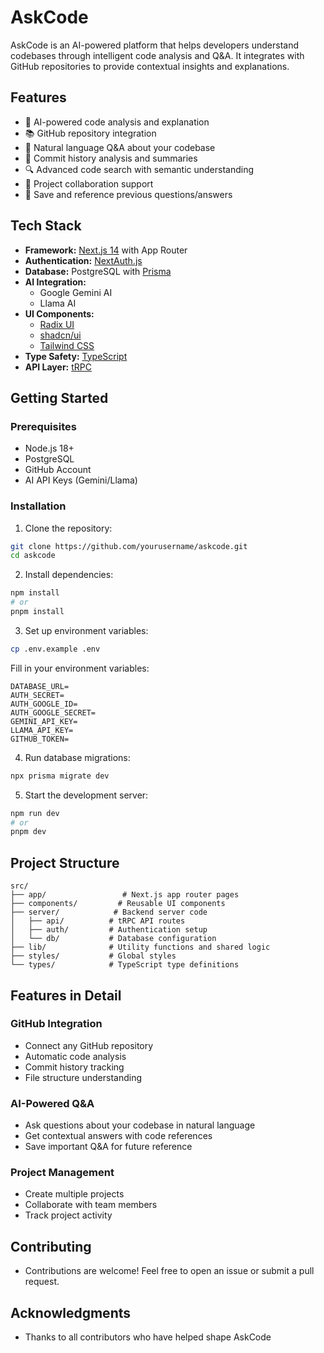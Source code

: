 # AskCode

AskCode is an AI-powered platform that helps developers understand codebases through intelligent code analysis and Q&A. It integrates with GitHub repositories to provide contextual insights and explanations.

## Features

- 🤖 AI-powered code analysis and explanation
- 📚 GitHub repository integration
- 💬 Natural language Q&A about your codebase
- 📝 Commit history analysis and summaries
- 🔍 Advanced code search with semantic understanding
- 👥 Project collaboration support
- 💾 Save and reference previous questions/answers

## Tech Stack

- **Framework:** [Next.js 14](https://nextjs.org/) with App Router
- **Authentication:** [NextAuth.js](https://next-auth.js.org/)
- **Database:** PostgreSQL with [Prisma](https://www.prisma.io/)
- **AI Integration:**
  - Google Gemini AI
  - Llama AI
- **UI Components:**
  - [Radix UI](https://www.radix-ui.com/)
  - [shadcn/ui](https://ui.shadcn.com/)
  - [Tailwind CSS](https://tailwindcss.com/)
- **Type Safety:** [TypeScript](https://www.typescriptlang.org/)
- **API Layer:** [tRPC](https://trpc.io/)

## Getting Started

### Prerequisites

- Node.js 18+
- PostgreSQL
- GitHub Account
- AI API Keys (Gemini/Llama)

### Installation

1. Clone the repository:
```bash
git clone https://github.com/yourusername/askcode.git
cd askcode
```

2. Install dependencies:
```bash
npm install
# or
pnpm install
```

3. Set up environment variables:
```bash
cp .env.example .env
```

Fill in your environment variables:
```env
DATABASE_URL=
AUTH_SECRET=
AUTH_GOOGLE_ID=
AUTH_GOOGLE_SECRET=
GEMINI_API_KEY=
LLAMA_API_KEY=
GITHUB_TOKEN=
```

4. Run database migrations:
```bash
npx prisma migrate dev
```

5. Start the development server:
```bash
npm run dev
# or
pnpm dev
```

## Project Structure

```
src/
├── app/                 # Next.js app router pages
├── components/         # Reusable UI components
├── server/            # Backend server code
│   ├── api/          # tRPC API routes
│   ├── auth/         # Authentication setup
│   └── db/           # Database configuration
├── lib/              # Utility functions and shared logic
├── styles/           # Global styles
└── types/            # TypeScript type definitions
```

## Features in Detail

### GitHub Integration
- Connect any GitHub repository
- Automatic code analysis
- Commit history tracking
- File structure understanding

### AI-Powered Q&A
- Ask questions about your codebase in natural language
- Get contextual answers with code references
- Save important Q&A for future reference

### Project Management
- Create multiple projects
- Collaborate with team members
- Track project activity

## Contributing

- Contributions are welcome! Feel free to open an issue or submit a pull request.

## Acknowledgments

- Thanks to all contributors who have helped shape AskCode
